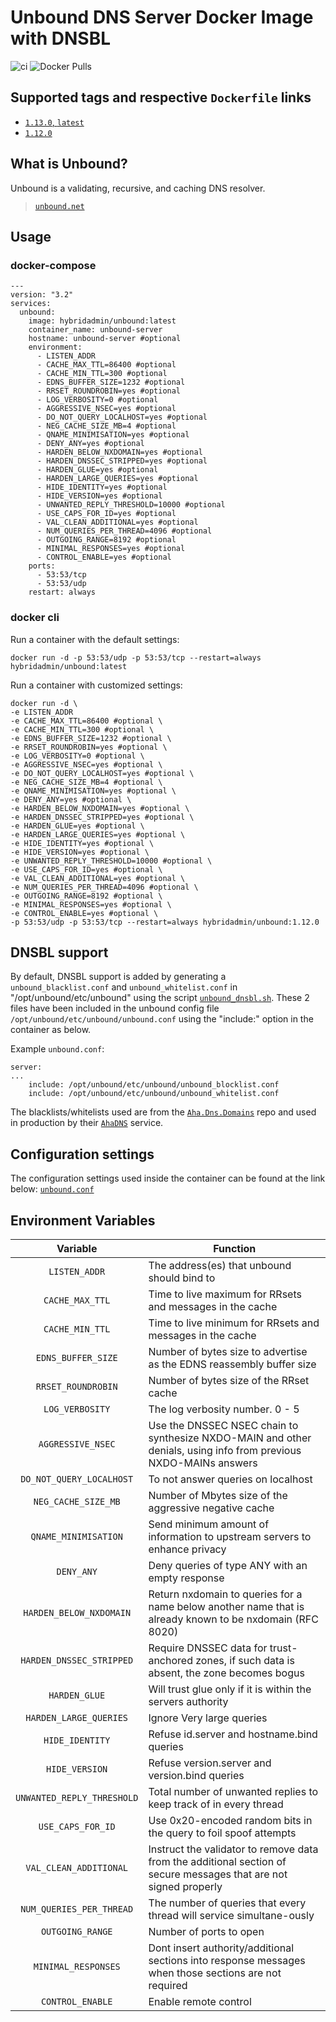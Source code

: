 # Unbound DNS Server Docker Image with DNSBL

![ci](https://github.com/hybridadmin/docker-unbound/workflows/ci/badge.svg?branch=main) ![Docker Pulls](https://img.shields.io/docker/pulls/hybridadmin/unbound)

## Supported tags and respective `Dockerfile` links

- [`1.13.0`, `latest`](https://github.com/hybridadmin/docker-unbound/tree/main/1.13.0/Dockerfile)
- [`1.12.0`](https://github.com/hybridadmin/docker-unbound/tree/main/1.12.0/Dockerfile)

## What is Unbound?

Unbound is a validating, recursive, and caching DNS resolver.
> [`unbound.net`](https://unbound.net/)

## Usage

### docker-compose
```console
---
version: "3.2"
services:
  unbound:
    image: hybridadmin/unbound:latest
    container_name: unbound-server
    hostname: unbound-server #optional
    environment:
      - LISTEN_ADDR
      - CACHE_MAX_TTL=86400 #optional
      - CACHE_MIN_TTL=300 #optional 
      - EDNS_BUFFER_SIZE=1232 #optional 
      - RRSET_ROUNDROBIN=yes #optional
      - LOG_VERBOSITY=0 #optional
      - AGGRESSIVE_NSEC=yes #optional
      - DO_NOT_QUERY_LOCALHOST=yes #optional
      - NEG_CACHE_SIZE_MB=4 #optional
      - QNAME_MINIMISATION=yes #optional
      - DENY_ANY=yes #optional
      - HARDEN_BELOW_NXDOMAIN=yes #optional
      - HARDEN_DNSSEC_STRIPPED=yes #optional
      - HARDEN_GLUE=yes #optional
      - HARDEN_LARGE_QUERIES=yes #optional
      - HIDE_IDENTITY=yes #optional
      - HIDE_VERSION=yes #optional
      - UNWANTED_REPLY_THRESHOLD=10000 #optional
      - USE_CAPS_FOR_ID=yes #optional
      - VAL_CLEAN_ADDITIONAL=yes #optional
      - NUM_QUERIES_PER_THREAD=4096 #optional
      - OUTGOING_RANGE=8192 #optional
      - MINIMAL_RESPONSES=yes #optional
      - CONTROL_ENABLE=yes #optional
    ports:
      - 53:53/tcp
      - 53:53/udp
    restart: always
```

### docker cli

Run a container with the default settings:

```console
docker run -d -p 53:53/udp -p 53:53/tcp --restart=always hybridadmin/unbound:latest
```

Run a container with customized settings:

```console
docker run -d \
-e LISTEN_ADDR
-e CACHE_MAX_TTL=86400 #optional \
-e CACHE_MIN_TTL=300 #optional \
-e EDNS_BUFFER_SIZE=1232 #optional \
-e RRSET_ROUNDROBIN=yes #optional \
-e LOG_VERBOSITY=0 #optional \
-e AGGRESSIVE_NSEC=yes #optional \
-e DO_NOT_QUERY_LOCALHOST=yes #optional \
-e NEG_CACHE_SIZE_MB=4 #optional \
-e QNAME_MINIMISATION=yes #optional \
-e DENY_ANY=yes #optional \
-e HARDEN_BELOW_NXDOMAIN=yes #optional \
-e HARDEN_DNSSEC_STRIPPED=yes #optional \
-e HARDEN_GLUE=yes #optional \
-e HARDEN_LARGE_QUERIES=yes #optional \
-e HIDE_IDENTITY=yes #optional \
-e HIDE_VERSION=yes #optional \
-e UNWANTED_REPLY_THRESHOLD=10000 #optional \
-e USE_CAPS_FOR_ID=yes #optional \
-e VAL_CLEAN_ADDITIONAL=yes #optional \
-e NUM_QUERIES_PER_THREAD=4096 #optional \
-e OUTGOING_RANGE=8192 #optional \
-e MINIMAL_RESPONSES=yes #optional \
-e CONTROL_ENABLE=yes #optional \
-p 53:53/udp -p 53:53/tcp --restart=always hybridadmin/unbound:1.12.0
```


## DNSBL support

By default, DNSBL support is added by generating a `unbound_blacklist.conf` and `unbound_whitelist.conf` in "/opt/unbound/etc/unbound" using the script [`unbound_dnsbl.sh`](unbound_dnsbl.sh). These 2 files have been
included in the unbound config file `/opt/unbound/etc/unbound/unbound.conf` using the "include:" option in the container as below.

Example `unbound.conf`:
```
server:
...
    include: /opt/unbound/etc/unbound/unbound_blocklist.conf
    include: /opt/unbound/etc/unbound/unbound_whitelist.conf
```

The blacklists/whitelists used are from the [`Aha.Dns.Domains`](https://github.com/AhaDNS/Aha.Dns.Domains) repo and used in production by their [`AhaDNS`](https://ahadns.com/) service.


## Configuration settings

The configuration settings used inside the container can be found at the link below:
[`unbound.conf`](https://www.nlnetlabs.nl/documentation/unbound/unbound.conf/)


## Environment Variables

| Variable | Function |
| :----: | --- |
| `LISTEN_ADDR` | The address(es) that unbound should bind to |
| `CACHE_MAX_TTL` | Time to live maximum for RRsets and messages in the cache |
| `CACHE_MIN_TTL` | Time to live minimum for RRsets and messages in the cache |
| `EDNS_BUFFER_SIZE` | Number  of bytes size to advertise as the EDNS reassembly buffer size |
| `RRSET_ROUNDROBIN` | Number of bytes size of the RRset cache |
| `LOG_VERBOSITY` | The log verbosity number. 0 - 5 |
| `AGGRESSIVE_NSEC` | Use the DNSSEC NSEC chain to synthesize NXDO-MAIN and other denials, using info from previous NXDO-MAINs answers |
| `DO_NOT_QUERY_LOCALHOST` | To not answer queries on localhost |
| `NEG_CACHE_SIZE_MB` | Number of Mbytes size of the aggressive negative cache |
| `QNAME_MINIMISATION` | Send minimum amount of information to upstream servers to enhance privacy |
| `DENY_ANY` | Deny queries of type ANY with an empty response |
| `HARDEN_BELOW_NXDOMAIN` | Return nxdomain to queries for a name below another name that is already known to be nxdomain (RFC 8020) |
| `HARDEN_DNSSEC_STRIPPED` | Require DNSSEC data for trust-anchored zones, if such data is absent, the zone becomes bogus |
| `HARDEN_GLUE` | Will trust glue only if it is within the servers authority |
| `HARDEN_LARGE_QUERIES` | Ignore Very large queries |
| `HIDE_IDENTITY` | Refuse id.server and hostname.bind queries |
| `HIDE_VERSION` | Refuse version.server and version.bind queries |
| `UNWANTED_REPLY_THRESHOLD` | Total number of unwanted replies to keep track of in every thread |
| `USE_CAPS_FOR_ID` | Use 0x20-encoded random bits in the query to foil spoof attempts |
| `VAL_CLEAN_ADDITIONAL` | Instruct the validator to remove data from the additional section of secure messages that are not signed properly |
| `NUM_QUERIES_PER_THREAD` | The number of queries that every thread will service simultane-ously |
| `OUTGOING_RANGE` | Number of ports to open |
| `MINIMAL_RESPONSES` | Dont insert authority/additional sections into response messages when those sections are not required |
| `CONTROL_ENABLE` | Enable remote control |
